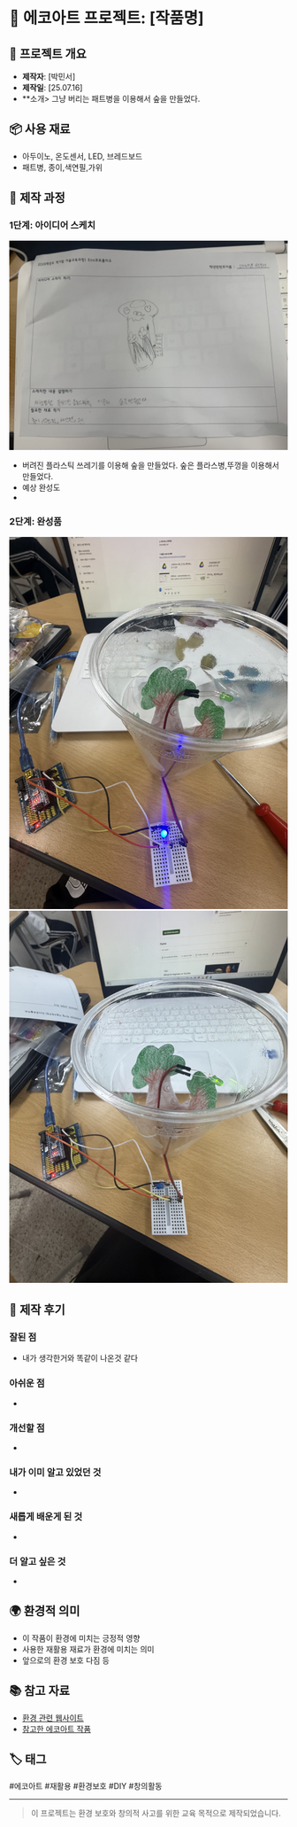 # 🌱 에코아트 프로젝트: [작품명]

## 📖 프로젝트 개요
- **제작자**: [박민서]
- **제작일**: [25.07.16]
- **소개> 그냥 버리는 패트병을 이용해서  숲을 만들었다. 
## 📦 사용 재료
- 아두이노, 온도센서, LED, 브레드보드
- 패트병, 종이,색연필,가위

## 🔧 제작 과정

### 1단계: 아이디어 스케치
![스케치 이미지](8.jpeg)

- 버려진 플라스틱 쓰레기를 이용해 숲을 만들었다. 숲은 플라스병,뚜껑을 이용해서 만들었다. 
- 예상 완성도
- 

### 2단계: 완성품
![완성품 1](6.jpeg)
![완성품 1](7.jpeg)

## 💭 제작 후기
### 잘된 점
- 내가 생각한거와 똑같이 나온것 같다 

### 아쉬운 점
- 

### 개선할 점
- 

### 내가 이미 알고 있었던 것
- 

### 새롭게 배운게 된 것
- 

### 더 알고 싶은 것
- 

## 🌍 환경적 의미
- 이 작품이 환경에 미치는 긍정적 영향
- 사용한 재활용 재료가 환경에 미치는 의미
- 앞으로의 환경 보호 다짐 등

## 📚 참고 자료
- [환경 관련 웹사이트](링크)
- [참고한 에코아트 작품](링크)

## 🏷️ 태그
#에코아트 #재활용 #환경보호 #DIY #창의활동

---

> 이 프로젝트는 환경 보호와 창의적 사고를 위한 교육 목적으로 제작되었습니다.
